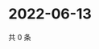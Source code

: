 # 2022-06-13

共 0 条

<!-- BEGIN WEIBO -->
<!-- 最后更新时间 Mon Jun 13 2022 18:01:06 GMT+0800 (China Standard Time) -->

<!-- END WEIBO -->
